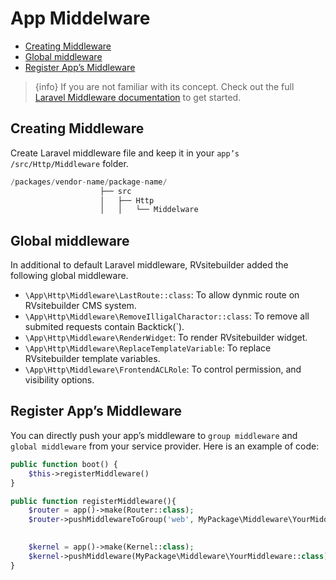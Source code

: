 # App Middelware

  - [Creating Middleware](#Creating-Middleware)
  - [Global middleware](#Global-middleware) 
  - [Register App’s Middleware](#Register-App’s-Middleware)
  
> {info} If you are not familiar with its concept. Check out the full [Laravel Middleware documentation](https://laravel.com/docs/master/middleware) to get started. 

<a name="Creating-Middleware"></a>
## Creating Middleware

Create Laravel middleware file and keep it in your `app’s /src/Http/Middleware` folder. 

```php
/packages/vendor-name/package-name/
                    ├── src
                    │   ├── Http
                    │   │   └── Middelware

```
<a name="Global-middleware"></a>
## Global middleware 

In additional to default Laravel middleware, RVsitebuilder added the following global middleware. 

- `\App\Http\Middleware\LastRoute::class`: To allow dynmic route on RVsitebuilder CMS system. 
- `\App\Http\Middleware\RemoveIlligalCharactor::class`: To remove all submited requests contain Backtick(`).
- `\App\Http\Middleware\RenderWidget`: To render RVsitebuilder widget.
- `\App\Http\Middleware\ReplaceTemplateVariable`: To replace RVsitebuilder template variables.
- `\App\Http\Middleware\FrontendACLRole`: To control permission, and visibility options.  
 
<a name="Register-App’s-Middleware"></a>
## Register App’s Middleware 

You can directly push your app’s middleware to `group middleware` and `global middleware` from your service provider. Here is an example of code:

```php
public function boot() { 
    $this->registerMiddleware()
} 

public function registerMiddleware(){
    $router = app()->make(Router::class); 
    $router->pushMiddlewareToGroup('web', MyPackage\Middleware\YourMiddleware::class); 
    

    $kernel = app()->make(Kernel::class); 
    $kernel->pushMiddleware(MyPackage\Middleware\YourMiddleware::class); 
} 
```
